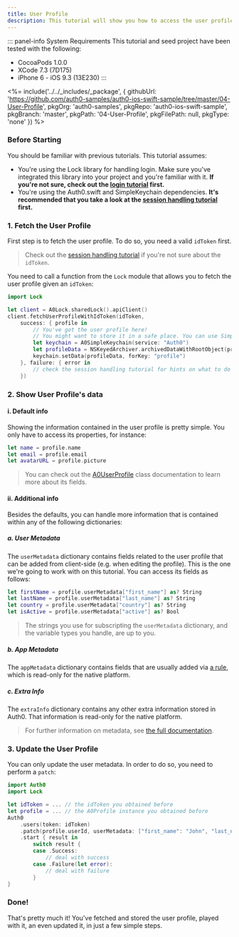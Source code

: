 ```yaml
---
title: User Profile
description: This tutorial will show you how to access the user profile from within your app, as well as how to update it.
---
```


::: panel-info System Requirements
This tutorial and seed project have been tested with the following:

- CocoaPods 1.0.0
- XCode 7.3 (7D175)
- iPhone 6 - iOS 9.3 (13E230)
  :::

<%= include('../../_includes/_package', {
  githubUrl: 'https://github.com/auth0-samples/auth0-ios-swift-sample/tree/master/04-User-Profile',
  pkgOrg: 'auth0-samples',
  pkgRepo: 'auth0-ios-swift-sample',
  pkgBranch: 'master',
  pkgPath: '04-User-Profile',
  pkgFilePath: null,
  pkgType: 'none'
}) %>

### Before Starting

You should be familiar with previous tutorials. This tutorial assumes:

- You're using the Lock library for handling login. Make sure you've integrated this library into your project and you're familiar with it. **If you're not sure, check out the [login tutorial](01-login) first.**
- You're using the Auth0.swift and SimpleKeychain dependencies. **It's recommended that you take a look at the [session handling tutorial](03-session-handling.md) first.**

### 1. Fetch the User Profile

First step is to fetch the user profile. To do so, you need a valid `idToken` first.

> Check out the [session handling tutorial](03-session-handling.md) if you're not sure about the `idToken`.

You need to call a function from the `Lock` module that allows you to fetch the user profile given an `idToken`:

```swift
import Lock
```

```swift
let client = A0Lock.sharedLock().apiClient()
client.fetchUserProfileWithIdToken(idToken,
    success: { profile in
        // You've got the user profile here!
        // You might want to store it in a safe place. You can use SimpleKeychain:
        let keychain = A0SimpleKeychain(service: "Auth0")
        let profileData = NSKeyedArchiver.archivedDataWithRootObject(profile)
        keychain.setData(profileData, forKey: "profile")
    }, failure: { error in
        // check the session handling tutorial for hints on what to do in case of a failure
    })
```

### 2. Show User Profile's data

#### i. Default info

Showing the information contained in the user profile is pretty simple. You only have to access its properties, for instance:

```swift
let name = profile.name
let email = profile.email
let avatarURL = profile.picture
```

> You can check out the [A0UserProfile](https://github.com/auth0/Lock.iOS-OSX/blob/master/Pod/Classes/Core/A0UserProfile.h) class documentation to learn more about its fields.

#### ii. Additional info

Besides the defaults, you can handle more information that is contained within any of the following dictionaries:

##### a. User Metadata

The `userMetadata` dictionary contains fields related to the user profile that can be added from client-side (e.g. when editing the profile). This is the one we're going to work with on this tutorial. You can access its fields as follows:

```swift
let firstName = profile.userMetadata["first_name"] as? String
let lastName = profile.userMetadata["last_name"] as? String
let country = profile.userMetadata["country"] as? String
let isActive = profile.userMetadata["active"] as? Bool
```

> The strings you use for subscripting the `userMetadata` dictionary, and the variable types you handle, are up to you.

##### b. App Metadata

The `appMetadata` dictionary contains fields that are usually added via [a rule](06-rules.md), which is read-only for the native platform.

##### c. Extra Info

The `extraInfo` dictionary contains any other extra information stored in Auth0. That information is read-only for the native platform.

> For further information on metadata, see [the full documentation](/rules/metadata-in-rules).

### 3. Update the User Profile

You can only update the user metadata. In order to do so, you need to perform a `patch`:

```swift
import Auth0
import Lock
```

```swift
let idToken = ... // the idToken you obtained before
let profile = ... // the A0Profile instance you obtained before
Auth0
    .users(token: idToken)
    .patch(profile.userId, userMetadata: ["first_name": "John", "last_name": "Appleseed", "country": "Canada"]
    .start { result in
        switch result {
        case .Success:
            // deal with success
        case .Failure(let error):
            // deal with failure
        }
}
```

### Done!

That's pretty much it! You've fetched and stored the user profile, played with it, an even updated it, in just a few simple steps.
